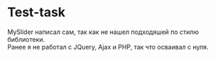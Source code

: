 # Test-task
MySlider написал сам, так как не нашел подходяшей по стилю библиотеки.  
Ранее я не работал с JQuery, Ajax и PHP, так что осваивал с нуля.
